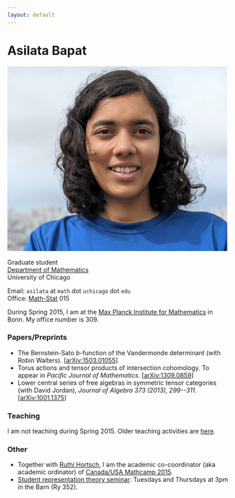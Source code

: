 ```yaml
---
layout: default
---
```


# Asilata Bapat
<img id="mypicture" src="assets/asilata-bapat.jpg" alt="Asilata Bapat"/>

Graduate student  
[Department of Mathematics](http://math.uchicago.edu/)  
University of Chicago

Email: `asilata` at `math` dot `uchicago` dot `edu`  
Office: [Math-Stat](https://maps.uchicago.edu/?location=Math-Stat+Building) 015

During Spring 2015, I am at the [Max Planck Institute for Mathematics](https://www.mpim-bonn.mpg.de/) in Bonn. My office number is 309.

### Papers/Preprints
* The Bernstein-Sato $b$-function of the Vandermonde determinant (with Robin Walters). [[arXiv:1503.01055](http://arxiv.org/abs/1503.01055)]
* Torus actions and tensor products of intersection cohomology. To appear in _Pacific Journal of Mathematics_. [[arXiv:1309.0859](http://arxiv.org/abs/1309.0859)]
* Lower central series of free algebras in symmetric tensor categories (with David Jordan), _Journal of Algebra 373 (2013), 299--311_. [[arXiv:1001.1375](http://arxiv.org/abs/1001.1375)]

### Teaching
I am not teaching during Spring 2015.
Older teaching activities are [here](teaching/).

### Other
* Together with [Ruthi Hortsch](http://math.mit.edu/~rhortsch/), I am the academic co-coordinator (aka academic ordinator) of [Canada/USA Mathcamp 2015](http://www.mathcamp.org/).
* [Student representation theory seminar](seminars/studentreptheory): Tuesdays and Thursdays at 3pm in the Barn (Ry 352).

